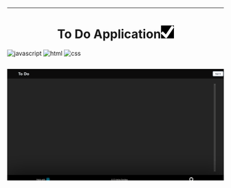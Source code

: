 <p style="display: flex; flex-direction: column; justify-content: center; align-items:center; text-align: center;">
<p style="display:flex; margin-bottom: 40px; border-bottom: solid 2px grey">
<h1 style="text-align: center;">To Do Application<img src="logo.png" width=30 height=30/></h1>

</p>


![javascript](https://img.shields.io/badge/JavaScript-323330?style=for-the-badge&logo=javascript&logoColor=F7DF1E)
![html](https://img.shields.io/badge/HTML5-E34F26?style=for-the-badge&logo=html5&logoColor=white)
![css](https://img.shields.io/badge/CSS3-1572B6?style=for-the-badge&logo=css3&logoColor=white)


<p style="display:flex;">


</p>
<img src="./todo-react-example.gif" width=700/>
</p>